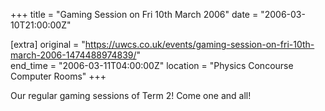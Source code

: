 +++
title = "Gaming Session on Fri 10th March 2006"
date = "2006-03-10T21:00:00Z"

[extra]
original = "https://uwcs.co.uk/events/gaming-session-on-fri-10th-march-2006-1474488974839/"    
end_time = "2006-03-11T04:00:00Z"
location = "Physics Concourse Computer Rooms"
+++

Our regular gaming sessions of Term 2\! Come one and all\!

